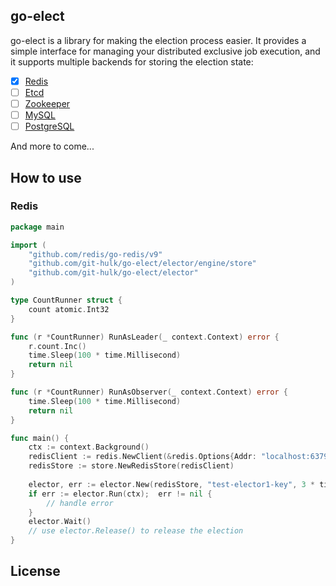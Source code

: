 ## go-elect

go-elect is a library for making the election process easier. It provides a simple interface for managing your distributed exclusive job execution,
and it supports multiple backends for storing the election state:

- [x] [Redis](https://redis.io/)
- [ ] [Etcd](https://etcd.io/)
- [ ] [Zookeeper](https://zookeeper.apache.org/)
- [ ] [MySQL](https://www.mysql.com/)
- [ ] [PostgreSQL](https://www.postgresql.org/)

And more to come...

## How to use

### Redis

```go
package main

import (
    "github.com/redis/go-redis/v9"
    "github.com/git-hulk/go-elect/elector/engine/store"
    "github.com/git-hulk/go-elect/elector"
)

type CountRunner struct {
    count atomic.Int32
}

func (r *CountRunner) RunAsLeader(_ context.Context) error {
    r.count.Inc()
    time.Sleep(100 * time.Millisecond)
    return nil
}

func (r *CountRunner) RunAsObserver(_ context.Context) error {
    time.Sleep(100 * time.Millisecond)
    return nil
}

func main() {
    ctx := context.Background()
    redisClient := redis.NewClient(&redis.Options{Addr: "localhost:6379"})
    redisStore := store.NewRedisStore(redisClient)
	
    elector, err := elector.New(redisStore, "test-elector1-key", 3 * time.Second,  &CountRunner{})
    if err := elector.Run(ctx);  err != nil {
        // handle error
    }
    elector.Wait()
    // use elector.Release() to release the election
}
```

## License
